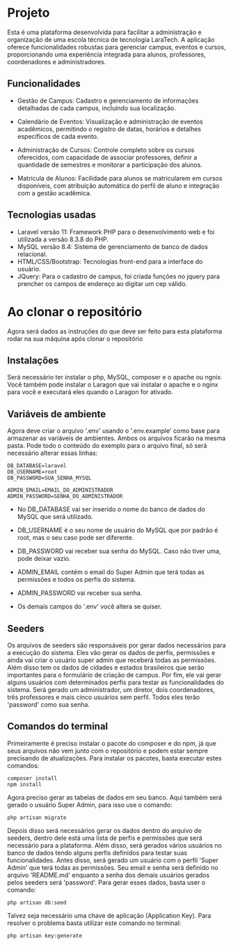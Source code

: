 # Projeto

Esta é uma plataforma desenvolvida para facilitar a administração e organização de uma escola técnica de tecnologia LaraTech. A aplicação oferece funcionalidades robustas para gerenciar campus, eventos e cursos, proporcionando uma experiência integrada para alunos, professores, coordenadores e administradores.

## Funcionalidades

- Gestão de Campus: Cadastro e gerenciamento de informações detalhadas de cada campus, incluindo sua localização.

- Calendário de Eventos: Visualização e administração de eventos acadêmicos, permitindo o registro de datas, horários e detalhes específicos de cada evento.

- Administração de Cursos: Controle completo sobre os cursos oferecidos, com capacidade de associar professores, definir a quantidade de semestres e monitorar a participação dos alunos.

- Matrícula de Alunos: Facilidade para alunos se matricularem em cursos disponíveis, com atribuição automática do perfil de aluno e integração com a gestão acadêmica.

## Tecnologias usadas

- Laravel versão 11: Framework PHP para o desenvolvimento web e foi utilizada a versão 8.3.8 do PHP.
- MySQL versão 8.4: Sistema de gerenciamento de banco de dados relacional.
- HTML/CSS/Bootstrap: Tecnologias front-end para a interface do usuário.
- JQuery: Para o cadastro de campus, foi criada funções no jquery para prencher os campos de endereço ao digitar um cep válido.

# Ao clonar o repositório

Agora será dados as instruções do que deve ser feito para esta plataforma rodar na sua máquina após clonar o repositório

## Instalações

Será necessário ter instalar o php, MySQL, composer e o apache ou ngnix. Você também pode instalar o Laragon que vai instalar o apache e o nginx para você e executará eles quando o Laragon for ativado.

## Variáveis de ambiente

Agora deve criar o arquivo '.env' usando o '.env.example' como base para armazenar as variáveis de ambientes. Ambos os arquivos ficarão na mesma pasta. Pode todo o conteúdo do exemplo para o arquivo final, só será necessário alterar essas linhas:


```
DB_DATABASE=laravel
DB_USERNAME=root
DB_PASSWORD=SUA_SENHA_MYSQL

ADMIN_EMAIL=EMAIL_DO_ADMINISTRADOR
ADMIN_PASSWORD=SENHA_DO_ADMINISTRADOR
```


- No DB_DATABASE vai ser inserido o nome do banco de dados do MySQL que será utilizado.
- DB_USERNAME é o seu nome de usuário do MySQL que por padrão é root, mas o seu caso pode ser diferente.
- DB_PASSWORD vai receber sua senha do MySQL. Caso não tiver uma, pode deixar vazio.


- ADMIN_EMAIL contém o email do Super Admin que terá todas as permissões e todos os perfis do sistema.
- ADMIN_PASSWORD vai receber sua senha.
- Os demais campos do '.env' você altera se quiser.

## Seeders

Os arquivos de seeders são responsáveis por gerar dados necessários para a execução do sistema. Eles vão gerar os dados de perfis, permissões e ainda vai criar o usuário super admin que receberá todas as permissões. Além disso tem os dados de cidades e estados brasileiros que serão importantes para o formulário de criação de campus. 
Por fim, ele vai gerar alguns usuários com determinados perfis para testar as funcionalidades do sistema. Será gerado um administrador, um diretor, dois coordenadores, três professores e mais cinco usuários sem perfil. Todos eles terão 'password' como sua senha.

## Comandos do terminal

Primeiramente é preciso instalar o pacote do composer e do npm, já que seus arquivos não vem junto com o repositório e podem estar sempre precisando de atualizações. Para instalar os pacotes, basta executar estes comandos:

```
composer install
npm install
```


Agora preciso gerar as tabelas de dados em seu banco. Aqui também será gerado o usuário Super Admin, para isso use o comando:
```
php artisan migrate
```


Depois disso será necessários gerar os dados dentro do arquivo de seeders, dentro dele está uma lista de perfis e permissões que será necessário para a plataforma. Além disso, será gerados vários usuários no banco de dados tendo alguns perfis definidos para testar suas funcionalidades. Antes disso, será gerado um usuário com o perfil 'Super Admin' que terá todas as permissões. Seu email e senha será definido no arquivo 'README.md' enquanto a senha dos demais usuários gerados pelos seeders será 'password'. Para gerar esses dados, basta user o comando:
```
php artisan db:seed
```


Talvez seja necessário uma chave de aplicação (Application Key). Para resolver o problema basta utilizar este comando no terminal:
```
php artisan key:generate
```
